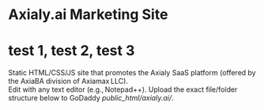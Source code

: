 # Axialy.ai Marketing Site  
# test 1, test 2, test 3
Static HTML/CSS/JS site that promotes the Axialy SaaS platform (offered by the AxiaBA division of Axiamax LLC).  
Edit with any text editor (e.g., Notepad++). Upload the exact file/folder structure below to GoDaddy *public_html/axialy.ai/*.
